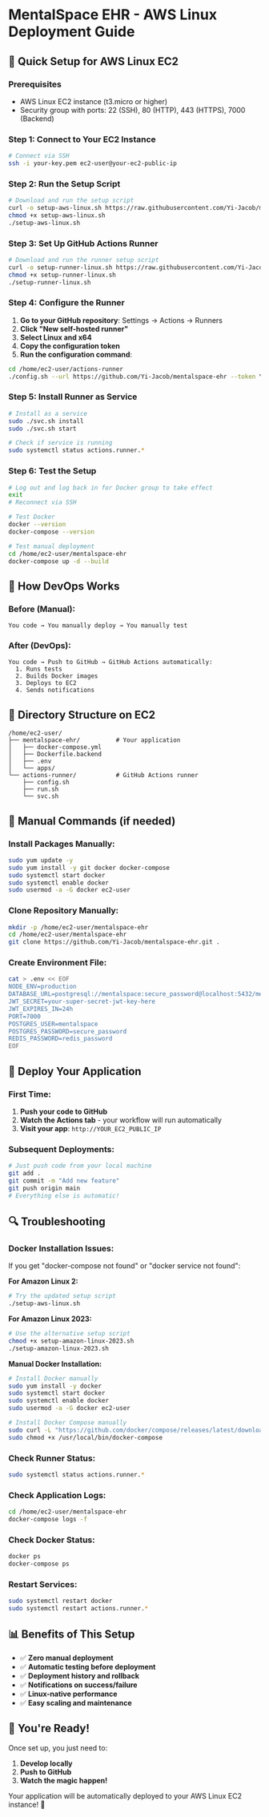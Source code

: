 # MentalSpace EHR - AWS Linux Deployment Guide

## 🚀 Quick Setup for AWS Linux EC2

### Prerequisites
- AWS Linux EC2 instance (t3.micro or higher)
- Security group with ports: 22 (SSH), 80 (HTTP), 443 (HTTPS), 7000 (Backend)

### Step 1: Connect to Your EC2 Instance

```bash
# Connect via SSH
ssh -i your-key.pem ec2-user@your-ec2-public-ip
```

### Step 2: Run the Setup Script

```bash
# Download and run the setup script
curl -o setup-aws-linux.sh https://raw.githubusercontent.com/Yi-Jacob/mentalspace-ehr/main/setup-aws-linux.sh
chmod +x setup-aws-linux.sh
./setup-aws-linux.sh
```

### Step 3: Set Up GitHub Actions Runner

```bash
# Download and run the runner setup script
curl -o setup-runner-linux.sh https://raw.githubusercontent.com/Yi-Jacob/mentalspace-ehr/main/setup-runner-linux.sh
chmod +x setup-runner-linux.sh
./setup-runner-linux.sh
```

### Step 4: Configure the Runner

1. **Go to your GitHub repository**: Settings → Actions → Runners
2. **Click "New self-hosted runner"**
3. **Select Linux and x64**
4. **Copy the configuration token**
5. **Run the configuration command**:

```bash
cd /home/ec2-user/actions-runner
./config.sh --url https://github.com/Yi-Jacob/mentalspace-ehr --token YOUR_RUNNER_TOKEN
```

### Step 5: Install Runner as Service

```bash
# Install as a service
sudo ./svc.sh install
sudo ./svc.sh start

# Check if service is running
sudo systemctl status actions.runner.*
```

### Step 6: Test the Setup

```bash
# Log out and log back in for Docker group to take effect
exit
# Reconnect via SSH

# Test Docker
docker --version
docker-compose --version

# Test manual deployment
cd /home/ec2-user/mentalspace-ehr
docker-compose up -d --build
```

## 🎯 How DevOps Works

### Before (Manual):
```
You code → You manually deploy → You manually test
```

### After (DevOps):
```
You code → Push to GitHub → GitHub Actions automatically:
  1. Runs tests
  2. Builds Docker images  
  3. Deploys to EC2
  4. Sends notifications
```

## 📁 Directory Structure on EC2

```
/home/ec2-user/
├── mentalspace-ehr/          # Your application
│   ├── docker-compose.yml
│   ├── Dockerfile.backend
│   ├── .env
│   └── apps/
└── actions-runner/           # GitHub Actions runner
    ├── config.sh
    ├── run.sh
    └── svc.sh
```

## 🔧 Manual Commands (if needed)

### Install Packages Manually:
```bash
sudo yum update -y
sudo yum install -y git docker docker-compose
sudo systemctl start docker
sudo systemctl enable docker
sudo usermod -a -G docker ec2-user
```

### Clone Repository Manually:
```bash
mkdir -p /home/ec2-user/mentalspace-ehr
cd /home/ec2-user/mentalspace-ehr
git clone https://github.com/Yi-Jacob/mentalspace-ehr.git .
```

### Create Environment File:
```bash
cat > .env << EOF
NODE_ENV=production
DATABASE_URL=postgresql://mentalspace:secure_password@localhost:5432/mentalspace
JWT_SECRET=your-super-secret-jwt-key-here
JWT_EXPIRES_IN=24h
PORT=7000
POSTGRES_USER=mentalspace
POSTGRES_PASSWORD=secure_password
REDIS_PASSWORD=redis_password
EOF
```

## 🚀 Deploy Your Application

### First Time:
1. **Push your code to GitHub**
2. **Watch the Actions tab** - your workflow will run automatically
3. **Visit your app**: `http://YOUR_EC2_PUBLIC_IP`

### Subsequent Deployments:
```bash
# Just push code from your local machine
git add .
git commit -m "Add new feature"
git push origin main
# Everything else is automatic!
```

## 🔍 Troubleshooting

### Docker Installation Issues:

If you get "docker-compose not found" or "docker service not found":

**For Amazon Linux 2:**
```bash
# Try the updated setup script
./setup-aws-linux.sh
```

**For Amazon Linux 2023:**
```bash
# Use the alternative setup script
chmod +x setup-amazon-linux-2023.sh
./setup-amazon-linux-2023.sh
```

**Manual Docker Installation:**
```bash
# Install Docker manually
sudo yum install -y docker
sudo systemctl start docker
sudo systemctl enable docker
sudo usermod -a -G docker ec2-user

# Install Docker Compose manually
sudo curl -L "https://github.com/docker/compose/releases/latest/download/docker-compose-$(uname -s)-$(uname -m)" -o /usr/local/bin/docker-compose
sudo chmod +x /usr/local/bin/docker-compose
```

### Check Runner Status:
```bash
sudo systemctl status actions.runner.*
```

### Check Application Logs:
```bash
cd /home/ec2-user/mentalspace-ehr
docker-compose logs -f
```

### Check Docker Status:
```bash
docker ps
docker-compose ps
```

### Restart Services:
```bash
sudo systemctl restart docker
sudo systemctl restart actions.runner.*
```

## 📊 Benefits of This Setup

- ✅ **Zero manual deployment**
- ✅ **Automatic testing before deployment**
- ✅ **Deployment history and rollback**
- ✅ **Notifications on success/failure**
- ✅ **Linux-native performance**
- ✅ **Easy scaling and maintenance**

## 🎉 You're Ready!

Once set up, you just need to:
1. **Develop locally**
2. **Push to GitHub**
3. **Watch the magic happen!**

Your application will be automatically deployed to your AWS Linux EC2 instance! 🚀 